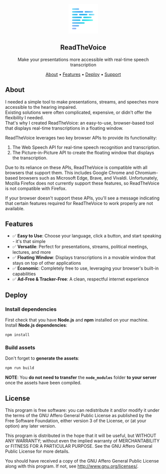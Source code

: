 <p align="center"><img src="/src/assets/images/android-chrome-96x96.png" alt="ReadTheVoice logo"></p>
<h2 align="center">ReadTheVoice</h2>
<p align="center">Make your presentations more accessible with real-time speech transcription</p>
<p align="center">
    <a href="#about">About</a> •
    <a href="#features">Features</a> •
    <a href="#deploy">Deploy</a> •
    <a href="#support">Support</a>
</p>

## About

I needed a simple tool to make presentations, streams, and speeches more accessible to the hearing impaired.  
Existing solutions were often complicated, expensive, or didn't offer the flexibility I needed.  
That's why I created ReadTheVoice: an easy-to-use, browser-based tool that displays real-time transcriptions in a floating window.

ReadTheVoice leverages two key browser APIs to provide its functionality:
1. The Web Speech API for real-time speech recognition and transcription.
2. The Picture-in-Picture API to create the floating window that displays the transcription.

Due to its reliance on these APIs, ReadTheVoice is compatible with all browsers that support them. This includes Google Chrome and Chromium-based browsers such as Microsoft Edge, Brave, and Vivaldi. Unfortunately, Mozilla Firefox does not currently support these features, so ReadTheVoice is not compatible with Firefox.

If your browser doesn't support these APIs, you'll see a message indicating that certain features required for ReadTheVoice to work properly are not available.

## Features

- ✅ **Easy to Use**: Choose your language, click a button, and start speaking - it's that simple
- ✅ **Versatile**: Perfect for presentations, streams, political meetings, lectures, and more
- ✅ **Floating Window**: Displays transcriptions in a movable window that stays on top of other applications
- ✅ **Economic**: Completely free to use, leveraging your browser's built-in capabilities
- ✅ **Ad-Free & Tracker-Free**: A clean, respectful internet experience

## Deploy

### Install dependencies

First check that you have **Node.js** and **npm** installed on your machine.  
Install **Node.js dependencies**:  
```bash
npm install
```

### Build assets
Don't forget to **generate the assets**:
```bash
npm run build
```
**NOTE**: You **do not need to transfer** the **`node_modules`** folder **to your server** once the assets have been compiled.

## License

This program is free software: you can redistribute it and/or modify it under the terms of the GNU Affero General Public License as published by the Free Software Foundation, either version 3 of the License, or (at your option) any later version.

This program is distributed in the hope that it will be useful, but WITHOUT ANY WARRANTY; without even the implied warranty of MERCHANTABILITY or FITNESS FOR A PARTICULAR PURPOSE. See the GNU Affero General Public License for more details.

You should have received a copy of the GNU Affero General Public License along with this program. If not, see http://www.gnu.org/licenses/.
